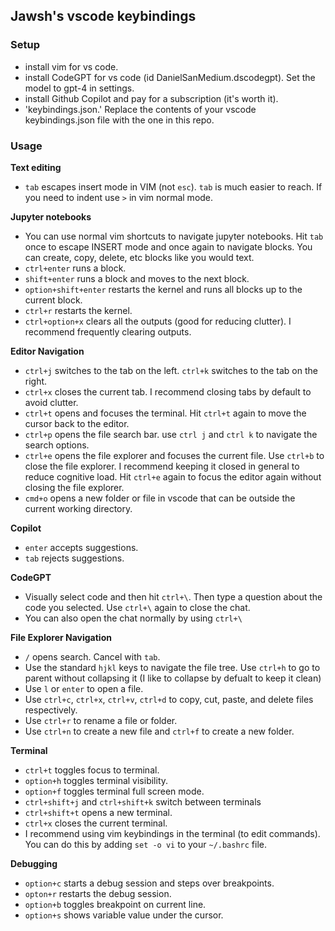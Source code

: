## Jawsh's vscode keybindings

### Setup
- install vim for vs code.
- install CodeGPT for vs code (id DanielSanMedium.dscodegpt). Set the model to gpt-4 in settings.
- install Github Copilot and pay for a subscription (it's worth it).
- 'keybindings.json.' Replace the contents of your vscode keybindings.json file with the one in this repo.

### Usage

**Text editing**
- `tab` escapes insert mode in VIM (not `esc`). `tab` is much easier to reach. If you need to indent use `>` in vim normal mode.

**Jupyter notebooks**
- You can use normal vim shortcuts to navigate jupyter notebooks. Hit `tab` once to escape INSERT mode and once again to navigate blocks. You can create, copy, delete, etc blocks like you would text.
- `ctrl+enter` runs a block.
- `shift+enter` runs a block and moves to the next block.
- `option+shift+enter` restarts the kernel and runs all blocks up to the current block.
- `ctrl+r` restarts the kernel.
- `ctrl+option+x` clears all the outputs (good for reducing clutter). I recommend frequently clearing outputs.

**Editor Navigation**
- `ctrl+j` switches to the tab on the left. `ctrl+k` switches to the tab on the right.
- `ctrl+x` closes the current tab. I recommend closing tabs by default to avoid clutter.
- `ctrl+t` opens and focuses the terminal. Hit `ctrl+t` again to move the cursor back to the editor.
- `ctrl+p` opens the file search bar. use `ctrl j` and `ctrl k` to navigate the search options.
- `ctrl+e` opens the file explorer and focuses the current file. Use `ctrl+b` to close the file explorer. I recommend keeping it closed in general to reduce cognitive load. Hit `ctrl+e` again to focus the editor again without closing the file explorer.
- `cmd+o` opens a new folder or file in vscode that can be outside the current working directory.

**Copilot**
- `enter` accepts suggestions.
- `tab` rejects suggestions.

**CodeGPT**
- Visually select code and then hit `ctrl+\`. Then type a question about the code you selected. Use `ctrl+\` again to close the chat.
- You can also open the chat normally by using `ctrl+\` 

**File Explorer Navigation**
- `/` opens search. Cancel with `tab`.
- Use the standard `hjkl` keys to navigate the file tree. Use `ctrl+h` to go to parent without collapsing it (I like to collapse by defualt to keep it clean)
- Use `l` or `enter` to open a file.
- Use `ctrl+c`, `ctrl+x`, `ctrl+v`, `ctrl+d` to copy, cut, paste, and delete files respectively.
- Use `ctrl+r` to rename a file or folder.
- Use `ctrl+n` to create a new file and `ctrl+f` to create a new folder.

**Terminal**
- `ctrl+t` toggles focus to terminal.
- `option+h` toggles terminal visibility.
- `option+f` toggles terminal full screen mode.
- `ctrl+shift+j` and `ctrl+shift+k` switch between terminals
- `ctrl+shift+t` opens a new terminal.
- `ctrl+x` closes the current terminal.
- I recommend using vim keybindings in the terminal (to edit commands). You can do this by adding `set -o vi` to your `~/.bashrc` file.

**Debugging**
- `option+c` starts a debug session and steps over breakpoints.
- `opton+r` restarts the debug session.
- `option+b` toggles breakpoint on current line.
- `option+s` shows variable value under the cursor.
